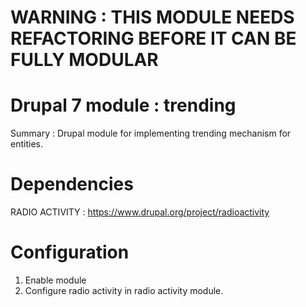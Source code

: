 # WARNING : THIS MODULE NEEDS REFACTORING BEFORE IT CAN BE FULLY MODULAR
# Drupal 7 module : trending
Summary : Drupal module for implementing trending mechanism for entities.

# Dependencies

RADIO ACTIVITY : https://www.drupal.org/project/radioactivity

# Configuration

1. Enable module
2. Configure radio activity in radio activity module.
